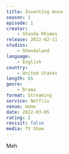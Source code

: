 ```yaml
---
title: Inventing Anna
season: 1
episode: 1
creator:
    - Shonda Rhimes
release: 2022-02-11
studios:
    - Shondaland
language:
    - English
country:
    - United States
length: 65
genre:
    - Drama
format: Streaming
service: Netflix
venue: Home
date: 2022-03-05
rating: 2
revisit: false
media: TV Show
---
```


Meh
